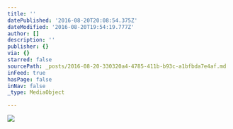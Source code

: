 ```yaml
---
title: ''
datePublished: '2016-08-20T20:08:54.375Z'
dateModified: '2016-08-20T19:54:19.777Z'
author: []
description: ''
publisher: {}
via: {}
starred: false
sourcePath: _posts/2016-08-20-330320a4-4785-411b-b93c-a1bfbda7e4af.md
inFeed: true
hasPage: false
inNav: false
_type: MediaObject

---
```

![](https://the-grid-user-content.s3-us-west-2.amazonaws.com/693e350a-0db8-498f-9ee5-91060dff0b54.jpg)